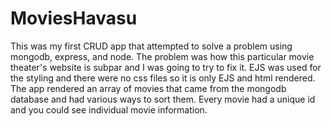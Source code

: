 # MoviesHavasu

This was my first CRUD app that attempted to solve a problem using mongodb, express, and node. The problem was how this particular movie theater's website is subpar and I was going to try to fix it. EJS was used for the styling and there were no css files so it is only EJS and html rendered. The app rendered an array of movies that came from the mongodb database and had various ways to sort them. Every movie had a unique id and you could see individual movie information. 
